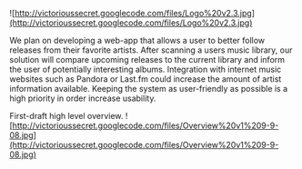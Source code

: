 ![http://victorioussecret.googlecode.com/files/Logo%20v2.3.jpg](http://victorioussecret.googlecode.com/files/Logo%20v2.3.jpg)

We plan on developing a web-app that allows a user to better follow releases from their favorite artists.  After scanning a users music library, our solution will compare upcoming releases to the current library and inform the user of potentially interesting albums. Integration with internet music websites such as Pandora or Last.fm could increase the amount of artist information available.  Keeping the system as user-friendly as possible is a high priority in order increase usability.

First-draft high level overview.
![http://victorioussecret.googlecode.com/files/Overview%20v1%209-9-08.jpg](http://victorioussecret.googlecode.com/files/Overview%20v1%209-9-08.jpg)